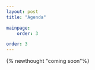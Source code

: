 ```yaml
---
layout: post
title: "Agenda"

mainpage: 
    order: 3

order: 3
---
```


{% newthought "coming soon"%} 